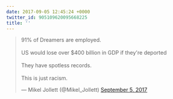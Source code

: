 ```yaml
---
date: 2017-09-05 12:45:24 +0000
twitter_id: 905109620095668225
title: ''
---
```


<blockquote class="twitter-tweet"><p lang="en" dir="ltr">91% of Dreamers are employed.<br><br>US would lose over $400 billion in GDP if they&#39;re deported<br><br>They have spotless records.<br><br>This is just racism.</p>&mdash; Mikel Jollett (@Mikel_Jollett) <a href="https://twitter.com/Mikel_Jollett/status/905078207212224512?ref_src=twsrc%5Etfw">September 5, 2017</a></blockquote>
<script async src="https://platform.twitter.com/widgets.js" charset="utf-8"></script>
